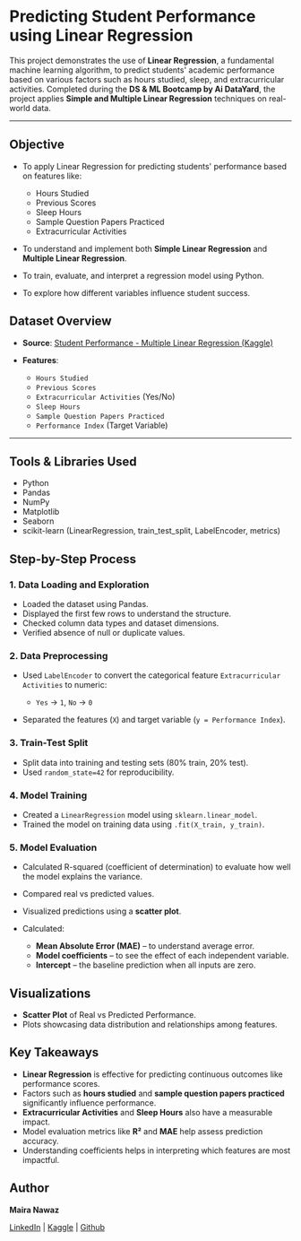 #  Predicting Student Performance using Linear Regression

This project demonstrates the use of **Linear Regression**, a fundamental machine learning algorithm, to predict students' academic performance based on various factors such as hours studied, sleep, and extracurricular activities. Completed during the **DS & ML Bootcamp by Ai DataYard**, the project applies **Simple and Multiple Linear Regression** techniques on real-world data.

---

##  Objective

* To apply Linear Regression for predicting students' performance based on features like:

  * Hours Studied
  * Previous Scores
  * Sleep Hours
  * Sample Question Papers Practiced
  * Extracurricular Activities
* To understand and implement both **Simple Linear Regression** and **Multiple Linear Regression**.
* To train, evaluate, and interpret a regression model using Python.
* To explore how different variables influence student success.



##  Dataset Overview

* **Source**: [Student Performance - Multiple Linear Regression (Kaggle)](https://www.kaggle.com/datasets/nikhil7280/student-performance-multiple-linear-regression)
* **Features**:

  * `Hours Studied`
  * `Previous Scores`
  * `Extracurricular Activities` (Yes/No)
  * `Sleep Hours`
  * `Sample Question Papers Practiced`
  * `Performance Index` (Target Variable)

---

##  Tools & Libraries Used

* Python
* Pandas
* NumPy
* Matplotlib
* Seaborn
* scikit-learn (LinearRegression, train\_test\_split, LabelEncoder, metrics)



##  Step-by-Step Process

### 1. **Data Loading and Exploration**

* Loaded the dataset using Pandas.
* Displayed the first few rows to understand the structure.
* Checked column data types and dataset dimensions.
* Verified absence of null or duplicate values.

### 2. **Data Preprocessing**

* Used `LabelEncoder` to convert the categorical feature `Extracurricular Activities` to numeric:

  * `Yes` → `1`, `No` → `0`
* Separated the features (`X`) and target variable (`y = Performance Index`).

### 3. **Train-Test Split**

* Split data into training and testing sets (80% train, 20% test).
* Used `random_state=42` for reproducibility.

### 4. **Model Training**

* Created a `LinearRegression` model using `sklearn.linear_model`.
* Trained the model on training data using `.fit(X_train, y_train)`.

### 5. **Model Evaluation**

* Calculated R-squared (coefficient of determination) to evaluate how well the model explains the variance.
* Compared real vs predicted values.
* Visualized predictions using a **scatter plot**.
* Calculated:

  * **Mean Absolute Error (MAE)** – to understand average error.
  * **Model coefficients** – to see the effect of each independent variable.
  * **Intercept** – the baseline prediction when all inputs are zero.



##  Visualizations

* **Scatter Plot** of Real vs Predicted Performance.
* Plots showcasing data distribution and relationships among features.



##  Key Takeaways

* **Linear Regression** is effective for predicting continuous outcomes like performance scores.
* Factors such as **hours studied** and **sample question papers practiced** significantly influence performance.
* **Extracurricular Activities** and **Sleep Hours** also have a measurable impact.
* Model evaluation metrics like **R²** and **MAE** help assess prediction accuracy.
* Understanding coefficients helps in interpreting which features are most impactful.


##  Author

**Maira Nawaz**

[LinkedIn](https://www.linkedin.com/in/mairanawaz/) | [Kaggle](https://www.kaggle.com/mairanawaz) | [Github](https://github.com/Maira-Nawaz)
